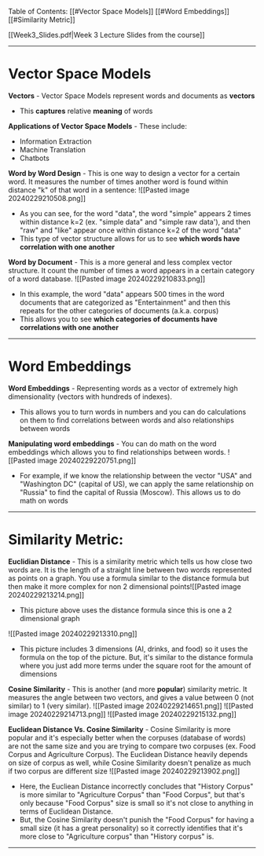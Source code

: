 

Table of Contents:
	[[#Vector Space Models]]
	[[#Word Embeddings]]
	[[#Similarity Metric]]
	

[[Week3_Slides.pdf|Week 3 Lecture Slides from the course]]

---
# Vector Space Models

**Vectors** - Vector Space Models represent words and documents as **vectors**
- This **captures** relative **meaning** of words



**Applications of Vector Space Models** - These include:
- Information Extraction
- Machine Translation
- Chatbots


**Word by Word Design** - This is one way to design a vector for a certain word. It measures the number of times another word is found within distance "k" of that word in a sentence:
![[Pasted image 20240229210508.png]]
- As you can see, for the word "data", the word "simple" appears 2 times within distance k=2 (ex. "simple data" and "simple raw data'), and then "raw" and "like" appear once within distance k=2 of the word "data"
- This type of vector structure allows for us to see **which words have correlation with one another**

**Word by Document** - This is a more general and less complex vector structure. It count the number of times a word appears in a certain category of a word database. 
![[Pasted image 20240229210833.png]]
- In this example, the word "data" appears 500 times in the word documents that are categorized as "Entertainment" and then this repeats for the other categories of documents (a.k.a. corpus)
- This allows you to see **which categories of documents have correlations with one another**

---



# Word Embeddings

**Word Embeddings** - Representing words as a vector of extremely high dimensionality (vectors with hundreds of indexes). 
- This allows you to turn words in numbers and you can do calculations on them to find correlations between words and also relationships between words

**Manipulating word embeddings** - You can do math on the word embeddings which allows you to find relationships between words.
![[Pasted image 20240229220751.png]]
- For example, if we know the relationship between the vector "USA" and "Washington DC" (capital of US), we can apply the same relationship on "Russia" to find the capital of Russia (Moscow). This allows us to do math on words

---


# Similarity Metric:

**Euclidian Distance** - This is a similarity metric which tells us how close two words are. It is the length of a straight line between two words represented as points on a graph. You use a formula similar to the distance formula but then make it more complex for non 2 dimensional points![[Pasted image 20240229213214.png]]
- This picture above uses the distance formula since this is one a 2 dimensional graph

![[Pasted image 20240229213310.png]]
- This picture includes 3 dimensions (AI, drinks, and food) so it uses the formula on the top of the picture. But, it's similar to the distance formula where you just add more terms under the square root for the amount of dimensions 




**Cosine Similarity** - This is another (and more **popular**) similarity metric. It measures the angle between two vectors, and gives a value between 0 (not similar) to 1 (very similar). 
![[Pasted image 20240229214651.png]]
![[Pasted image 20240229214713.png]]
![[Pasted image 20240229215132.png]]




**Euclidean Distance Vs. Cosine Similarity** - Cosine Similarity is more popular and it's especially better when the corpuses (database of words) are not the same size and you are trying to compare two corpuses (ex. Food Corpus and Agriculture Corpus). The Euclidean Distance heavily depends on size of corpus as well, while Cosine Similarity doesn't penalize as much if two corpus are different size
![[Pasted image 20240229213902.png]]
- Here, the Eucliean Distance incorrectly concludes that "History Corpus" is more similar to "Agriculture Corpus" than "Food Corpus", but that's only because "Food Corpus" size is small so it's not close to anything in terms of Euclidean Distance. 
- But, the Cosine Similarity doesn't punish the "Food Corpus" for having a small size (it has a great personality) so it correctly identifies that it's more close to "Agriculture corpus" than "History corpus" is. 

---